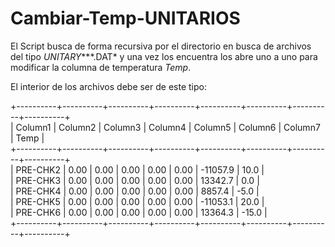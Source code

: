# Cambiar-Temp-UNITARIOS

El Script busca de forma recursiva por el directorio en busca de archivos del tipo *UNITARY****.DAT* y una vez los encuentra los abre uno a uno para modificar la columna de temperatura *Temp*.

El interior de los archivos debe ser de este tipo:

+----------+----------+----------+----------+----------+----------+----------+----------+  
| Column1  |  Column2 | Column3  |  Column4 |  Column5 |  Column6 |  Column7 |   Temp   |  
+----------+----------+----------+----------+----------+----------+----------+----------+  
| PRE-CHK2 |     0.00 |     0.00 |     0.00 |     0.00 |     0.00 | -11057.9 |     10.0 |  
| PRE-CHK3 |     0.00 |     0.00 |     0.00 |     0.00 |     0.00 |  13342.7 |      0.0 |  
| PRE-CHK4 |     0.00 |     0.00 |     0.00 |     0.00 |     0.00 |   8857.4 |     -5.0 |  
| PRE-CHK5 |     0.00 |     0.00 |     0.00 |     0.00 |     0.00 | -11053.1 |     20.0 |  
| PRE-CHK6 |     0.00 |     0.00 |     0.00 |     0.00 |     0.00 |  13364.3 |    -15.0 |  
+----------+----------+----------+----------+----------+----------+----------+----------+

